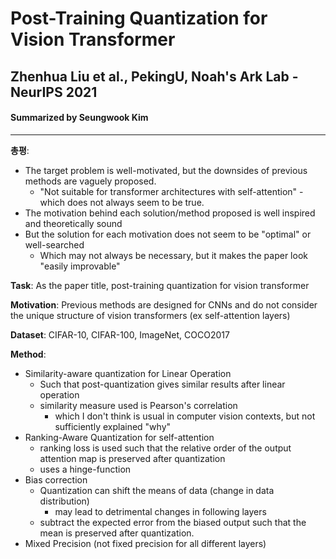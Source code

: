 # Post-Training Quantization for Vision Transformer
## Zhenhua Liu et al., PekingU, Noah's Ark Lab - NeurIPS 2021
#### Summarized by Seungwook Kim
---

**총평**:
* The target problem is well-motivated, but the downsides of previous methods are vaguely proposed.
    * "Not suitable for transformer architectures with self-attention" - which does not always seem to be true.
* The motivation behind each solution/method proposed is well inspired and theoretically sound
* But the solution for each motivation does not seem to be "optimal" or well-searched
    * Which may not always be necessary, but it makes the paper look "easily improvable"

**Task**: As the paper title, post-training quantization for vision transformer

**Motivation**:
Previous methods are designed for CNNs and do not consider the unique structure of vision transformers (ex self-attention layers)

**Dataset**: CIFAR-10, CIFAR-100, ImageNet, COCO2017

**Method**:
* Similarity-aware quantization for Linear Operation
    * Such that post-quantization gives similar results after linear operation
    * similarity measure used is Pearson's correlation
        * which I don't think is usual in computer vision contexts, but not sufficiently explained "why"
* Ranking-Aware Quantization for self-attention
    * ranking loss is used such that the relative order of the output attention map is preserved after quantization
    * uses a hinge-function
* Bias correction
    * Quantization can shift the means of data (change in data distribution)
        * may lead to detrimental changes in following layers
    * subtract the expected error from the biased output such that the mean is preserved after quantization.
* Mixed Precision (not fixed precision for all different layers)
        
